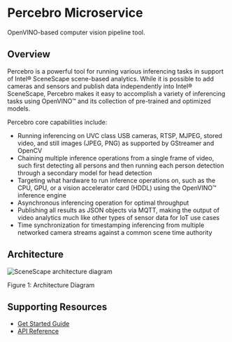 # Percebro Microservice

OpenVINO-based computer vision pipeline tool.

## Overview

Percebro is a powerful tool for running various inferencing tasks in support of Intel® SceneScape scene-based analytics. While it is possible to add cameras and sensors and publish data independently into Intel® SceneScape, Percebro makes it easy to accomplish a variety of inferencing tasks using OpenVINO™ and its collection of pre-trained and optimized models.

Percebro core capabilities include:

- Running inferencing on UVC class USB cameras, RTSP, MJPEG, stored video, and still images (JPEG, PNG) as supported by GStreamer and OpenCV
- Chaining multiple inference operations from a single frame of video, such first detecting all persons and then running each person detection through a secondary model for head detection
- Targeting what hardware to run inference operations on, such as the CPU, GPU, or a vision accelerator card (HDDL) using the OpenVINO™ inference engine
- Asynchronous inferencing operation for optimal throughput
- Publishing all results as JSON objects via MQTT, making the output of video analytics much like other types of sensor data for IoT use cases
- Time synchronization for timestamping inferencing from multiple networked camera streams against a common scene time authority

## Architecture

![SceneScape architecture diagram](images/architecture.png)

Figure 1: Architecture Diagram

## Supporting Resources

- [Get Started Guide](get-started.md)
- [API Reference](api-reference.md)
